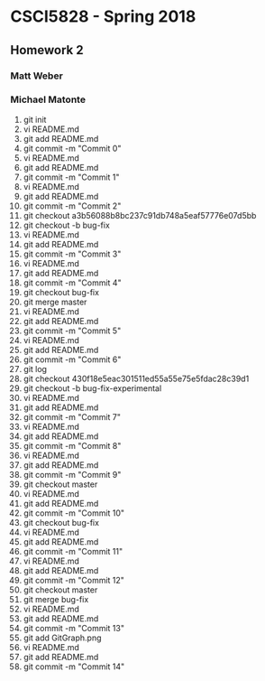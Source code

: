 # CSCI5828 - Spring 2018
## Homework 2
### Matt Weber
### Michael Matonte

1. git init<br>
2. vi README.md<br>
3. git add README.md<br>
4. git commit -m "Commit 0"<br>
5. vi README.md<br>
6. git add README.md<br>
7. git commit -m "Commit 1"<br>
8. vi README.md<br>
9. git add README.md<br>
10. git commit -m "Commit 2"<br>
11. git checkout a3b56088b8bc237c91db748a5eaf57776e07d5bb<br>
12. git checkout -b bug-fix<br>
13. vi README.md<br>
14. git add README.md<br>
15. git commit -m "Commit 3"<br>
16. vi README.md<br>
17. git add README.md<br>
18. git commit -m "Commit 4"<br>
19. git checkout bug-fix<br>
20. git merge master<br>
21. vi README.md<br>
22. git add README.md<br>
23. git commit -m "Commit 5"<br>
24. vi README.md<br>
25. git add README.md<br>
26. git commit -m "Commit 6"<br>
27. git log<br>
28. git checkout 430f18e5eac301511ed55a55e75e5fdac28c39d1<br>
29. git checkout -b bug-fix-experimental<br>
30. vi README.md<br>
31. git add README.md<br>
32. git commit -m "Commit 7"<br>
33. vi README.md<br>
34. git add README.md<br>
35. git commit -m "Commit 8"<br>
36. vi README.md<br>
37. git add README.md<br>
38. git commit -m "Commit 9"<br>
39. git checkout master<br>
40. vi README.md<br>
41. git add README.md<br>
42. git commit -m "Commit 10"<br>
43. git checkout bug-fix<br>
44. vi README.md<br>
45. git add README.md<br>
46. git commit -m "Commit 11"<br>
47. vi README.md<br>
48. git add README.md<br>
49. git commit -m "Commit 12"<br>
50. git checkout master<br>
51. git merge bug-fix<br>
52. vi README.md<br>
53. git add README.md<br>
54. git commit -m "Commit 13"<br>
55. git add GitGraph.png<br>
56. vi README.md<br>
57. git add README.md<br>
58. git commit -m "Commit 14"<br>
